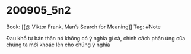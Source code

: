# 200905_5n2

Book: [[@ Viktor Frank, Man’s Search for Meaning]]
Tag: #Note

Đau khổ tự bản thân nó không có ý nghĩa gì cả, chính cách phản ứng của chúng ta mới khoác lên cho chúng ý nghĩa